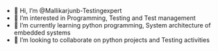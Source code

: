 - 👋 Hi, I’m @Mallikarjunb-Testingexpert
- 👀 I’m interested in Programming, Testing and Test management
- 🌱 I’m currently learning python programming, System architecture of embedded systems
- 💞️ I’m looking to collaborate on python projects and Testing activities
<!---
Mallikarjunb-Testingexpert/Mallikarjunb-Testingexpert is a ✨ special ✨ repository because its `README.md` (this file) appears on your GitHub profile.
You can click the Preview link to take a look at your changes.
--->

